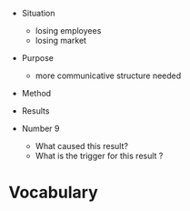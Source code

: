 - Situation 
	- losing employees 
	- losing market 
- Purpose 
	- more communicative structure needed 
- Method 
- Results 


- Number 9 
	- What caused this result? 
	- What is the trigger for this result ? 


# Vocabulary 
